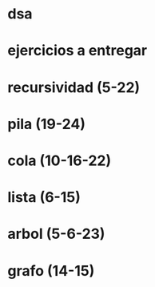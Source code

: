 # dsa
# ejercicios a entregar
# recursividad (5-22)
# pila (19-24)
# cola (10-16-22)
# lista (6-15)
# arbol (5-6-23)
# grafo (14-15)